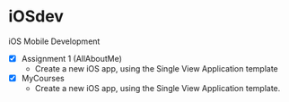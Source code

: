 # iOSdev
iOS Mobile Development
- [x] Assignment 1 (AllAboutMe)
  - Create a new iOS app, using the Single View Application template
- [x] MyCourses
  - Create a new iOS app, using the Single View Application template.
